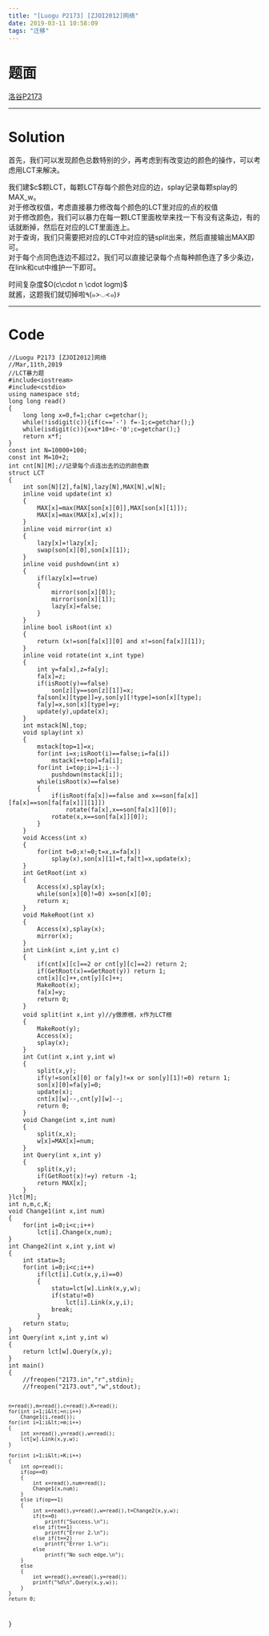 ```yaml
---
title: "[Luogu P2173] [ZJOI2012]网络"
date: 2019-03-11 10:58:09
tags: "迁移"
---
```

<h1>题面</h1>
<p><a href="https://www.luogu.org/problemnew/show/P2173" target="_blank"  rel="nofollow" >洛谷P2173</a></p>
<hr />
<h1>Solution</h1>
<p>首先，我们可以发现颜色总数特别的少，再考虑到有改变边的颜色的操作，可以考虑用LCT来解决。</p>
<p>我们建$c$颗LCT，每颗LCT存每个颜色对应的边，splay记录每颗splay的MAX_w。<br />
对于修改权值，考虑直接暴力修改每个颜色的LCT里对应的点的权值<br />
对于修改颜色，我们可以暴力在每一颗LCT里面枚举来找一下有没有这条边，有的话就断掉，然后在对应的LCT里面连上。<br />
对于查询，我们只需要把对应的LCT中对应的链split出来，然后直接输出MAX即可。<br />
对于每个点同色连边不超过2，我们可以直接记录每个点每种颜色连了多少条边，在link和cut中维护一下即可。</p>
<p>时间复杂度$O(c\cdot n \cdot logm)$<br />
就酱，这题我们就切掉啦٩(๑>◡&lt;๑)۶</p>
<hr />
<h1>Code</h1>
<pre><code class="language-cpp line-numbers">//Luogu P2173 [ZJOI2012]网络
//Mar,11th,2019
//LCT暴力题
#include&lt;iostream&gt;
#include&lt;cstdio&gt;
using namespace std;
long long read()
{
    long long x=0,f=1;char c=getchar();
    while(!isdigit(c)){if(c=='-') f=-1;c=getchar();}
    while(isdigit(c)){x=x*10+c-'0';c=getchar();}
    return x*f;
}
const int N=10000+100;
const int M=10+2;
int cnt[N][M];//记录每个点连出去的边的颜色数
struct LCT
{
    int son[N][2],fa[N],lazy[N],MAX[N],w[N];
    inline void update(int x)
    {
        MAX[x]=max(MAX[son[x][0]],MAX[son[x][1]]);
        MAX[x]=max(MAX[x],w[x]);
    }
    inline void mirror(int x)
    {
        lazy[x]=!lazy[x];
        swap(son[x][0],son[x][1]);
    }
    inline void pushdown(int x)
    {
        if(lazy[x]==true)
        {
            mirror(son[x][0]);
            mirror(son[x][1]);
            lazy[x]=false;
        }
    }
    inline bool isRoot(int x)
    {
        return (x!=son[fa[x]][0] and x!=son[fa[x]][1]);
    }
    inline void rotate(int x,int type)
    {
        int y=fa[x],z=fa[y];
        fa[x]=z;
        if(isRoot(y)==false)
            son[z][y==son[z][1]]=x;
        fa[son[x][type]]=y,son[y][!type]=son[x][type];
        fa[y]=x,son[x][type]=y;
        update(y),update(x);
    }
    int mstack[N],top;
    void splay(int x)
    {
        mstack[top=1]=x;
        for(int i=x;isRoot(i)==false;i=fa[i])
            mstack[++top]=fa[i];
        for(int i=top;i&gt;=1;i--)
            pushdown(mstack[i]);
        while(isRoot(x)==false)
        {
            if(isRoot(fa[x])==false and x==son[fa[x]][fa[x]==son[fa[fa[x]]][1]])
                rotate(fa[x],x==son[fa[x]][0]);
            rotate(x,x==son[fa[x]][0]);
        }
    }
    void Access(int x)
    {
        for(int t=0;x!=0;t=x,x=fa[x])
            splay(x),son[x][1]=t,fa[t]=x,update(x);
    }
    int GetRoot(int x)
    {
        Access(x),splay(x);
        while(son[x][0]!=0) x=son[x][0];
        return x;
    }
    void MakeRoot(int x)
    {
        Access(x),splay(x);
        mirror(x);
    }
    int Link(int x,int y,int c)
    {
        if(cnt[x][c]==2 or cnt[y][c]==2) return 2;
        if(GetRoot(x)==GetRoot(y)) return 1;
        cnt[x][c]++,cnt[y][c]++;
        MakeRoot(x);
        fa[x]=y;
        return 0;
    }
    void split(int x,int y)//y做原根，x作为LCT根
    {
        MakeRoot(y);
        Access(x);
        splay(x);
    }
    int Cut(int x,int y,int w)
    {
        split(x,y);
        if(y!=son[x][0] or fa[y]!=x or son[y][1]!=0) return 1;
        son[x][0]=fa[y]=0;
        update(x);
        cnt[x][w]--,cnt[y][w]--;
        return 0;
    }
    void Change(int x,int num)
    {
        split(x,x);
        w[x]=MAX[x]=num;
    }
    int Query(int x,int y)
    {
        split(x,y);
        if(GetRoot(x)!=y) return -1;
        return MAX[x];
    }
}lct[M]; 
int n,m,c,K;
void Change1(int x,int num)
{
    for(int i=0;i&lt;c;i++)
        lct[i].Change(x,num);
}
int Change2(int x,int y,int w)
{
    int statu=3;
    for(int i=0;i&lt;c;i++)
        if(lct[i].Cut(x,y,i)==0)
        {
            statu=lct[w].Link(x,y,w);
            if(statu!=0)
                lct[i].Link(x,y,i);
            break;
        }
    return statu;
}
int Query(int x,int y,int w)
{
    return lct[w].Query(x,y);
}
int main()
{
    //freopen("2173.in","r",stdin);
    //freopen("2173.out","w",stdout);

    n=read(),m=read(),c=read(),K=read();
    for(int i=1;i&lt;=n;i++)
        Change1(i,read());
    for(int i=1;i&lt;=m;i++)
    {
        int x=read(),y=read(),w=read();
        lct[w].Link(x,y,w);
    }

    for(int i=1;i&lt;=K;i++)
    {
        int op=read();
        if(op==0)
        {
            int x=read(),num=read();
            Change1(x,num);
        }
        else if(op==1)
        {
            int x=read(),y=read(),w=read(),t=Change2(x,y,w);
            if(t==0)
                printf("Success.\n");
            else if(t==1)
                printf("Error 2.\n");
            else if(t==2)
                printf("Error 1.\n");
            else
                printf("No such edge.\n");
        }
        else
        {
            int w=read(),x=read(),y=read();
            printf("%d\n",Query(x,y,w));
        }
    }
    return 0;
}

</code></pre>
